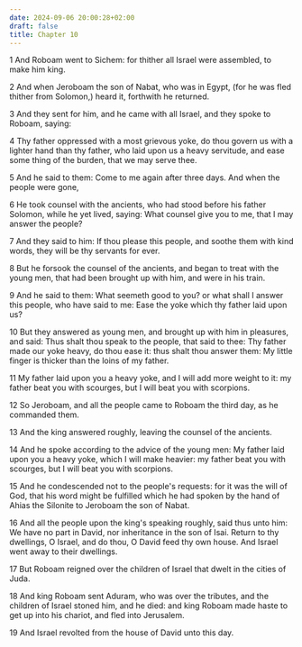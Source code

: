 ```yaml
---
date: 2024-09-06 20:00:28+02:00
draft: false
title: Chapter 10
---
```




1 And Roboam went to Sichem: for thither all Israel were assembled, to make him king.

2 And when Jeroboam the son of Nabat, who was in Egypt, (for he was fled thither from Solomon,) heard it, forthwith he returned.

3 And they sent for him, and he came with all Israel, and they spoke to Roboam, saying:

4 Thy father oppressed with a most grievous yoke, do thou govern us with a lighter hand than thy father, who laid upon us a heavy servitude, and ease some thing of the burden, that we may serve thee.

5 And he said to them: Come to me again after three days. And when the people were gone,

6 He took counsel with the ancients, who had stood before his father Solomon, while he yet lived, saying: What counsel give you to me, that I may answer the people?

7 And they said to him: If thou please this people, and soothe them with kind words, they will be thy servants for ever.

8 But he forsook the counsel of the ancients, and began to treat with the young men, that had been brought up with him, and were in his train.

9 And he said to them: What seemeth good to you? or what shall I answer this people, who have said to me: Ease the yoke which thy father laid upon us?

10 But they answered as young men, and brought up with him in pleasures, and said: Thus shalt thou speak to the people, that said to thee: Thy father made our yoke heavy, do thou ease it: thus shalt thou answer them: My little finger is thicker than the loins of my father.

11 My father laid upon you a heavy yoke, and I will add more weight to it: my father beat you with scourges, but I will beat you with scorpions.

12 So Jeroboam, and all the people came to Roboam the third day, as he commanded them.

13 And the king answered roughly, leaving the counsel of the ancients.

14 And he spoke according to the advice of the young men: My father laid upon you a heavy yoke, which I will make heavier: my father beat you with scourges, but I will beat you with scorpions.

15 And he condescended not to the people's requests: for it was the will of God, that his word might be fulfilled which he had spoken by the hand of Ahias the Silonite to Jeroboam the son of Nabat.

16 And all the people upon the king's speaking roughly, said thus unto him: We have no part in David, nor inheritance in the son of Isai. Return to thy dwellings, O Israel, and do thou, O David feed thy own house. And Israel went away to their dwellings.

17 But Roboam reigned over the children of Israel that dwelt in the cities of Juda.

18 And king Roboam sent Aduram, who was over the tributes, and the children of Israel stoned him, and he died: and king Roboam made haste to get up into his chariot, and fled into Jerusalem.

19 And Israel revolted from the house of David unto this day.

